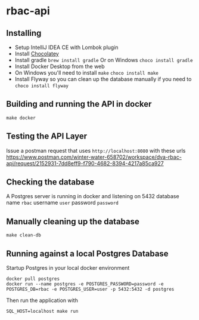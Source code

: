 # rbac-api

## Installing

- Setup IntelliJ IDEA CE with Lombok plugin
- Install [Chocolatey](https://chocolatey.org/install)
- Install gradle
`brew install gradle`
Or on Windows
`choco install gradle`
- Install Docker Desktop from the web
- On Windows you'll need to install `make`
`choco install make`
- Install Flyway so you can clean up the database manually if you need to
`choco install flyway`

## Building and running the API in docker
`make docker`

## Testing the API Layer
Issue a postman request that uses `http://localhost:8080` with these urls
https://www.postman.com/winter-water-658702/workspace/dva-rbac-api/request/2152931-7dd8eff9-f790-4682-8394-4217a85ca927

## Checking the database
A Postgres server is running in docker and listening on 5432
database name `rbac`
username `user`
password `password`

## Manually cleaning up the database
`make clean-db`

## Running against a local Postgres Database
Startup Postgres in your local docker environment
```
docker pull postgres
docker run --name postgres -e POSTGRES_PASSWORD=password -e POSTGRES_DB=rbac -e POSTGRES_USER=user -p 5432:5432 -d postgres
```
Then run the application with

`SQL_HOST=localhost make run`
